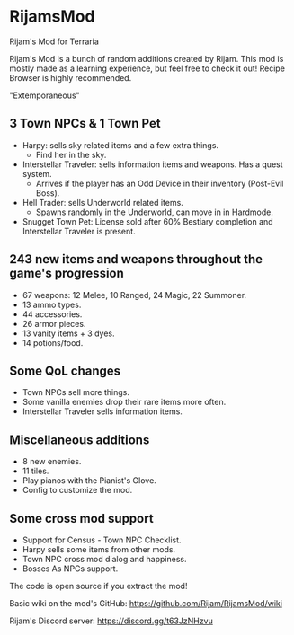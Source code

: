 # RijamsMod
Rijam's Mod for Terraria

Rijam's Mod is a bunch of random additions created by Rijam. This mod is mostly made as a learning experience, but feel free to check it out! Recipe Browser is highly recommended.

"Extemporaneous"

## 3 Town NPCs & 1 Town Pet
- Harpy: sells sky related items and a few extra things.
  - Find her in the sky.
- Interstellar Traveler: sells information items and weapons. Has a quest system.
  - Arrives if the player has an Odd Device in their inventory (Post-Evil Boss).
- Hell Trader: sells Underworld related items.
  - Spawns randomly in the Underworld, can move in in Hardmode.
- Snugget Town Pet: License sold after 60% Bestiary completion and Interstellar Traveler is present.

## 243 new items and weapons throughout the game's progression
- 67 weapons: 12 Melee, 10 Ranged, 24 Magic, 22 Summoner.
- 13 ammo types.
- 44 accessories.
- 26 armor pieces.
- 13 vanity items + 3 dyes.
- 14 potions/food.

## Some QoL changes
- Town NPCs sell more things.
- Some vanilla enemies drop their rare items more often.
- Interstellar Traveler sells information items.

## Miscellaneous additions
- 8 new enemies.
- 11 tiles.
- Play pianos with the Pianist's Glove.
- Config to customize the mod.

## Some cross mod support
- Support for Census - Town NPC Checklist.
- Harpy sells some items from other mods.
- Town NPC cross mod dialog and happiness.
- Bosses As NPCs support.

The code is open source if you extract the mod!

Basic wiki on the mod's GitHub: https://github.com/Rijam/RijamsMod/wiki

Rijam's Discord server: https://discord.gg/t63JzNHzvu